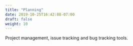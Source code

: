 ```yaml
---
title: "Planning"
date: 2019-10-25T16:42:08-07:00
draft: false
weight: 10
---
```


Project management, issue tracking and bug tracking tools.
